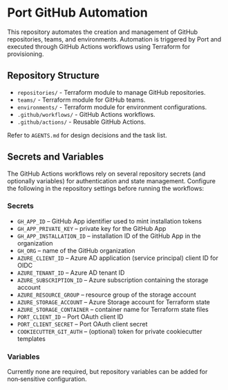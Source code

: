 # Port GitHub Automation

This repository automates the creation and management of GitHub repositories, teams, and environments. Automation is triggered by Port and executed through GitHub Actions workflows using Terraform for provisioning.

## Repository Structure
- `repositories/` - Terraform module to manage GitHub repositories.
- `teams/` - Terraform module for GitHub teams.
- `environments/` - Terraform module for environment configurations.
- `.github/workflows/` - GitHub Actions workflows.
- `.github/actions/` - Reusable GitHub Actions.

Refer to `AGENTS.md` for design decisions and the task list.

## Secrets and Variables

The GitHub Actions workflows rely on several repository secrets (and
optionally variables) for authentication and state management. Configure
the following in the repository settings before running the workflows:

### Secrets

- `GH_APP_ID` – GitHub App identifier used to mint installation tokens
- `GH_APP_PRIVATE_KEY` – private key for the GitHub App
- `GH_APP_INSTALLATION_ID` – installation ID of the GitHub App in the organization
- `GH_ORG` – name of the GitHub organization
- `AZURE_CLIENT_ID` – Azure AD application (service principal) client ID for OIDC
- `AZURE_TENANT_ID` – Azure AD tenant ID
- `AZURE_SUBSCRIPTION_ID` – Azure subscription containing the storage account
- `AZURE_RESOURCE_GROUP` – resource group of the storage account
- `AZURE_STORAGE_ACCOUNT` – Azure Storage account for Terraform state
- `AZURE_STORAGE_CONTAINER` – container name for Terraform state files
- `PORT_CLIENT_ID` – Port OAuth client ID
- `PORT_CLIENT_SECRET` – Port OAuth client secret
- `COOKIECUTTER_GIT_AUTH` – (optional) token for private cookiecutter templates

### Variables

Currently none are required, but repository variables can be added for
non‑sensitive configuration.

